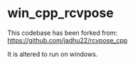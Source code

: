 # win_cpp_rcvpose

This codebase has been forked from: https://github.com/jadhu22/rcvpose_cpp

It is altered to run on windows.
